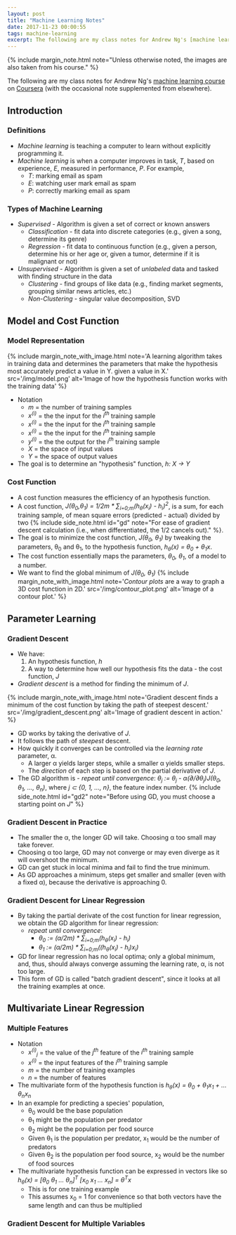 ```yaml
---
layout: post
title: "Machine Learning Notes"
date: 2017-11-23 00:00:55
tags: machine-learning
excerpt: The following are my class notes for Andrew Ng's [machine learning course](https://www.coursera.org/learn/machine-learning/home/welcome) on [Coursera](https://www.coursera.org/) (with the occasional note supplemented from elsewhere).
---
```


{%
   include margin_note.html
   note="Unless otherwise noted, the images are also taken from his course."
%}

The following are my class notes for Andrew Ng's [machine learning course](https://www.coursera.org/learn/machine-learning/home/welcome) on [Coursera](https://www.coursera.org/) (with the occasional note supplemented from elsewhere).

## Introduction

### Definitions
  - _Machine learning_ is teaching a computer to learn without explicitly programming it.
  - _Machine learning_ is when a computer improves in task, _T_, based on experience, _E_, measured in performance, _P_.  For example,
    - _T_: marking email as spam
    - _E_: watching user mark email as spam
    - _P_: correctly marking email as spam


### Types of Machine Learning
  - _Supervised_ - Algorithm is given a set of correct or known answers
    - _Classification_  - fit data into discrete categories (e.g., given a song, determine its genre)
    - _Regression_ - fit data to continuous function (e.g., given a person, determine his or her age or, given a tumor, determine if it is malignant or not)
  - _Unsupervised_ - Algorithm is given a set of _unlabeled_ data and tasked with finding structure in the data
    - _Clustering_  - find groups of like data (e.g., finding market segments, grouping similar news articles, etc.)
    - _Non-Clustering_ - singular value decomposition, SVD

## Model and Cost Function

### Model Representation
{%
   include margin_note_with_image.html
   note='A learning algorithm takes in training data and determines the parameters that make the hypothesis most accurately predict a value in Y. given a value in X.'
   src='/img/model.png'
   alt='Image of how the hypothesis function works with the training data'
%}

  - Notation
    - _m_ = the number of training samples
    - _x<sup>(i)</sup>_ = the the input for the _i<sup>th</sup>_ training sample
    - _x<sup>(i)</sup>_ = the the input for the _i<sup>th</sup>_ training sample
    - _x<sup>(i)</sup>_ = the the input for the _i<sup>th</sup>_ training sample
    - _y<sup>(i)</sup>_ = the the output for the _i<sup>th</sup>_ training sample
    - _X_ = the space of input values
    - _Y_ = the space of output values
  - The goal is to determine an "hypothesis" function, _h: X -> Y_

### Cost Function
  - A cost function measures the efficiency of an hypothesis function.
  - A cost function, _J(θ<sub>0</sub>,θ<sub>1</sub>) = 1/2m * ∑<sub>i=0;m</sub>(h<sub>θ</sub>(x<sub>i</sub>) - h<sub>i</sub>)<sup>2</sup>_, is a sum, for each training sample, of mean square errors (predicted - actual) divided by two
  {% include side_note.html
     id="gd"
     note="For ease of gradient descent calculation (i.e., when differentiated, the 1/2 cancels out)."
  %}.
  - The goal is to minimize the cost function, _J(θ<sub>0</sub>, θ<sub>1</sub>)_ by tweaking the parameters, θ<sub>0</sub> and θ<sub>1</sub>, to the hypothesis function, _h<sub>θ</sub>(x) = θ<sub>0</sub> + θ<sub>1</sub>x_.
  - The cost function essentially maps the parameters, _θ<sub>0</sub>, θ<sub>1</sub>_, of a model to a number.
  - We want to find the global minimum of _J(θ<sub>0</sub>, θ<sub>1</sub>)_
  {%
     include margin_note_with_image.html
     note='_Contour plots_ are a way to graph a 3D cost function in 2D.'
     src='/img/contour_plot.png'
     alt='Image of a contour plot.'
  %}

## Parameter Learning

### Gradient Descent
  - We have:
    1. An hypothesis function, _h_
    2. A way to determine how well our hypothesis fits the data - the cost function, _J_
  - _Gradient descent_ is a method for finding the minimum of _J_.

  {%
     include margin_note_with_image.html
     note='Gradient descent finds a minimum of the cost function by taking the path of steepest descent.'
     src='/img/gradient_descent.png'
     alt='Image of gradient descent in action.'
  %}

  - GD works by taking the derivative of _J_.
  - It follows the path of _steepest_ descent.
  - How quickly it converges can be controlled via the _learning rate_ parameter, α.
    - A larger α yields larger steps, while a smaller α yields smaller steps.
    - The _direction_ of each step is based on the partial derivative of _J_.
  - The GD algorithm is - _repeat until convergence_: _θ<sub>j</sub> := θ<sub>j</sub> - α(∂/∂θ<sub>j</sub>)J(θ<sub>0</sub>, θ<sub>1</sub>, ..., θ<sub>n</sub>)_, where _j ⊂ {0, 1, ..., n}_, the feature index number.
  {% include side_note.html
     id="gd2"
     note="Before using GD, you must choose a starting point on _J_"
  %}

### Gradient Descent in Practice
  - The smaller the α, the longer GD will take. Choosing α too small may take forever.
  - Choosing α too large, GD may not converge or may even diverge as it will overshoot the minimum.
  - GD can get stuck in local minima and fail to find the true minimum.
  - As GD approaches a minimum, steps get smaller and smaller (even with a fixed α), because the derivative is approaching 0.

### Gradient Descent for Linear Regression
  - By taking the partial derivate of the cost function for linear regression, we obtain the GD algorithm for linear regression:
    - _repeat until convergence_:
      - _θ<sub>0</sub> := (α/2m) * ∑<sub>i=0;m</sub>(h<sub>θ</sub>(x<sub>i</sub>) - h<sub>i</sub>)_
      - _θ<sub>1</sub> := (α/2m) * ∑<sub>i=0;m</sub>((h<sub>θ</sub>(x<sub>i</sub>) - h<sub>i</sub>)x<sub>i</sub>)_
  - GD for linear regression has no local optima; only a global minimum, and, thus, should always converge assuming the learning rate, α, is not too large.
  - This form of GD is called "batch gradient descent", since it looks at all the training examples at once.

## Multivariate Linear Regression

### Multiple Features
- Notation
  - _x<sup>(i)</sup><sub>j</sub>_ = the value of the _j<sup>th</sup>_ feature of the _i<sup>th</sup>_ training sample
  - _x<sup>(i)</sup>_ = the input features of the _i<sup>th</sup>_ training sample
  - _m_ = the number of training examples
  - _n_ = the number of features
- The multivariate form of the hypothesis function is _h<sub>θ</sub>(x) = θ<sub>0</sub> + θ<sub>1</sub>x<sub>1</sub> + ... θ<sub>n</sub>x<sub>n</sub>_
- In an example for predicting a species' population,
  - θ<sub>0</sub> would be the base population
  - θ<sub>1</sub> might be the population per predator
  - θ<sub>2</sub> might be the population per food source
  - Given θ<sub>1</sub> is the population per predator, x<sub>1</sub> would be the number of predators
  - Given θ<sub>2</sub> is the population per food source, x<sub>2</sub> would be the number of food sources
- The multivariate hypothesis function can be expressed in vectors like so _h<sub>θ</sub>(x) = [θ<sub>0</sub> θ<sub>1</sub> ... θ<sub>n</sub>]<sup>T</sup> [x<sub>0</sub> x<sub>1</sub> ... x<sub>n</sub>] = θ<sup>T</sup>x_
  - This is for one training example
  - This assumes x<sub>0</sub> = 1 for convenience so that both vectors have the same length and can thus be multiplied

### Gradient Descent for Multiple Variables
